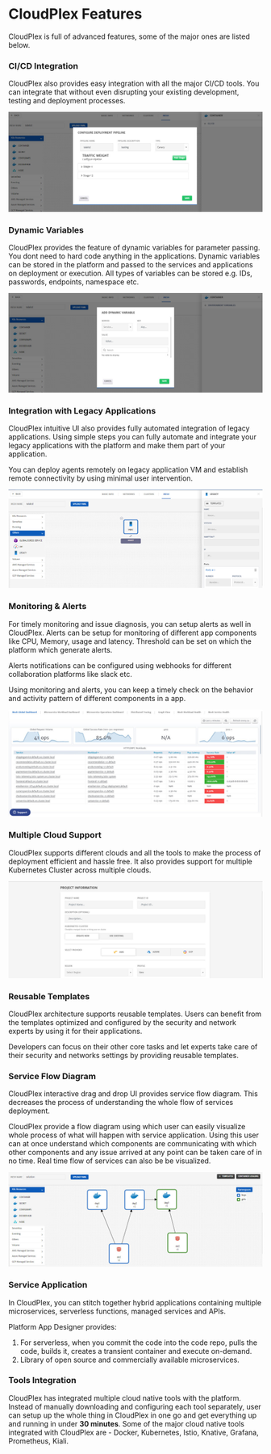 # CloudPlex Features

CloudPlex is full of advanced features, some of the major ones are listed below.

### CI/CD Integration

CloudPlex also provides easy integration with all the major CI/CD tools. You can integrate that without even disrupting your existing development, testing and deployment processes. 

![1](imgs\1.jpg)

### Dynamic Variables

CloudPlex provides the feature of dynamic variables for parameter passing. You dont need to hard code anything in the applications. Dynamic variables can be stored in the platform and passed to the services and applications on deployment or execution. All types of variables can be stored e.g. IDs, passwords, endpoints, namespace etc. 

![2](imgs\2.jpg)

### Integration with Legacy Applications

CloudPlex intuitive UI also provides fully automated integration of legacy applications. Using simple steps you can fully automate and integrate your legacy applications with the platform and make them part of your application. 

You can deploy agents remotely on legacy application VM and establish remote connectivity by using minimal user intervention. 

![3](imgs\3.jpg)

### Monitoring & Alerts

For timely monitoring and issue diagnosis, you can setup alerts as well in CloudPlex. Alerts can be setup for monitoring of different app components like CPU, Memory, usage and latency.  Threshold can be set on which the platform which generate alerts. 

Alerts notifications can be configured using webhooks for different collaboration platforms like slack etc. 

Using monitoring and alerts, you can keep a timely check on the behavior and activity pattern of different components in a app. 

![4](imgs\4.jpg)

### Multiple Cloud Support

CloudPlex supports different clouds and all the tools to make the process of deployment efficient and hassle free. It also provides support for multiple Kubernetes Cluster across multiple clouds.

![5](imgs\5.jpg)

### Reusable Templates

CloudPlex architecture supports reusable templates. Users can benefit from the templates optimized and configured by the security and network experts by using it for their applications. 

Developers can focus on their other core tasks and let experts take care of their security and networks settings by providing reusable templates. 

### Service Flow Diagram

CloudPlex interactive drag and drop UI provides service flow diagram. This decreases the process of understanding the whole flow of services deployment. 

CloudPlex provide a flow diagram using which user can easily visualize whole process of what will happen with service application. Using this user can at once understand which components  are communicating with which other components and any issue arrived at any point can be taken care of in no time. Real time flow of services can also be be visualized. 

![6](imgs\6.jpg)

### Service Application

In CloudPlex, you can stitch together hybrid applications containing multiple microservices, serverless functions, managed services and APIs. 

Platform App Designer provides:

1. For serverless, when you commit the code into the code repo, pulls the code, builds it, creates a transient container and execute on-demand.
2. Library of open source and commercially available microservices.

### Tools Integration

CloudPlex has integrated multiple cloud native tools with the platform. Instead of manually downloading and configuring each tool separately, user can setup up the whole thing in CloudPlex in one go and get everything up and running in under **30 minutes**. Some of the major cloud native tools integrated with CloudPlex are - Docker, Kubernetes, Istio, Knative, Grafana, Prometheus, Kiali.
